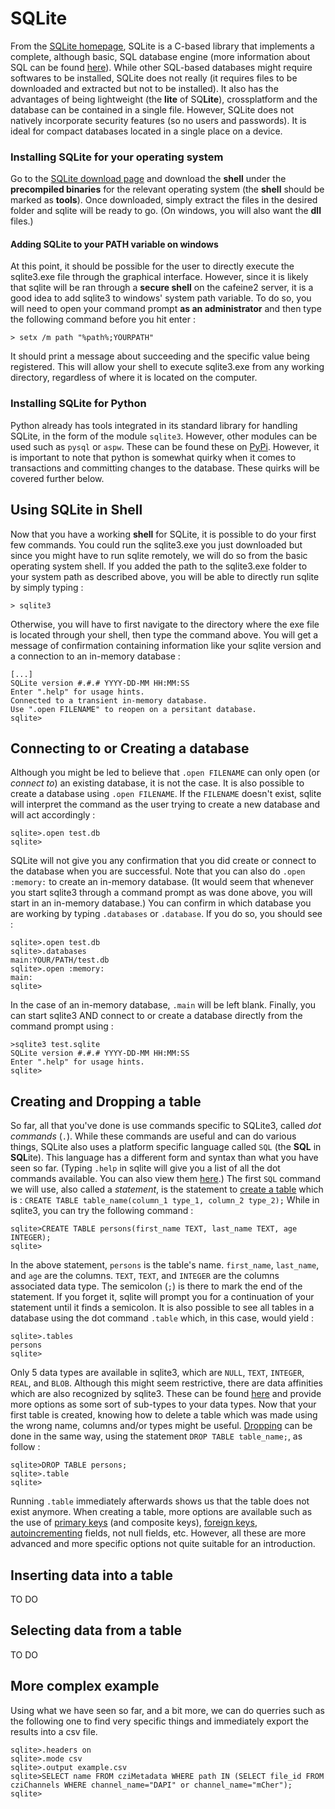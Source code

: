 # SQLite

From the [SQLite homepage](https://www.sqlite.org/index.html), SQLite is a C-based library that implements a complete, although basic, SQL database engine (more information about SQL can be found [here](https://en.wikipedia.org/wiki/SQL)). While other SQL-based databases might require softwares to be installed, SQLite does not really (it requires files to be downloaded and extracted but not to be installed). It also has the advantages of being lightweight (the **lite** of SQ**Lite**), crossplatform and the database can be contained in a single file. However, SQLite does not natively incorporate security features (so no users and passwords). It is ideal for compact databases located in a single place on a device.

### Installing SQLite for your operating system

Go to the [SQLite download page](https://www.sqlite.org/download.html) and download the **shell** under the **precompiled binaries** for the relevant operating system (the **shell** should be marked as **tools**). Once downloaded, simply extract the files in the desired folder and sqlite will be ready to go. (On windows, you will also want the **dll** files.)

#### Adding SQLite to your PATH variable on windows

At this point, it should be possible for the user to directly execute the sqlite3.exe file through the graphical interface. However, since it is likely that sqlite will be ran through a **secure shell** on the cafeine2 server, it is a good idea to add sqlite3 to windows' system path variable. To do so, you will need to open your command prompt **as an administrator** and then type the following command before you hit enter :

```
> setx /m path "%path%;YOURPATH"
```

It should print a message about succeeding and the specific value being registered. This will allow your shell to execute sqlite3.exe from any working directory, regardless of where it is located on the computer.

### Installing SQLite for Python

Python already has tools integrated in its standard library for handling SQLite, in the form of the module `sqlite3`. However, other modules can be used such as `pysql` or `aspw`. These can be found these on [PyPi](https://pypi.org/). However, it is important to note that python is somewhat quirky when it comes to transactions and committing changes to the database. These quirks will be covered further below.

## Using SQLite in Shell

Now that you have a working **shell** for SQLite, it is possible to do your first few commands. You could run the sqlite3.exe you just downloaded but since you might have to run sqlite remotely, we will do so from the basic operating system shell. If you added the path to the sqlite3.exe folder to your system path as described above, you will be able to directly run sqlite by simply typing :

```
> sqlite3
```

Otherwise, you will have to first navigate to the directory where the exe file is located through your shell, then type the command above. You will get a message of confirmation containing information like your sqlite version and a connection to an in-memory database :

```
[...]
SQLite version #.#.# YYYY-DD-MM HH:MM:SS
Enter ".help" for usage hints.
Connected to a transient in-memory database.
Use ".open FILENAME" to reopen on a persitant database.
sqlite>
```

## Connecting to or Creating a database

Although you might be led to believe that `.open FILENAME` can only open (or *connect to*) an existing database, it is not the case. It is also possible to create a database using `.open FILENAME`. If the `FILENAME` doesn't exist, sqlite will interpret the command as the user trying to create a new database and will act accordingly :

```
sqlite>.open test.db
sqlite>
```

SQLite will not give you any confirmation that you did create or connect to the database when you are successful. Note that you can also do `.open :memory:` to create an in-memory database. (It would seem that whenever you start sqlite3 through a command prompt as was done above, you will start in an in-memory database.) You can confirm in which database you are working by typing `.databases` or `.database`. If you do so, you should see :

```
sqlite>.open test.db
sqlite>.databases
main:YOUR/PATH/test.db
sqlite>.open :memory:
main:
sqlite>
```

In the case of an in-memory database, `.main` will be left blank. Finally, you can start sqlite3 AND connect to or create a database directly from the command prompt using :

```
>sqlite3 test.sqlite
SQLite version #.#.# YYYY-DD-MM HH:MM:SS
Enter ".help" for usage hints.
sqlite>
```

## Creating and Dropping a table

So far, all that you've done is use commands specific to SQLite3, called *dot commands* (`.`). While these commands are useful and can do various things, SQLite also uses a platform specific language called `SQL` (the **SQL** in **SQL**ite). This language has a different form and syntax than what you have seen so far. (Typing `.help` in sqlite will give you a list of all the dot commands available. You can also view them [here](https://sqlite.org/cli.html#special_commands_to_sqlite3_dot_commands_).) The first `SQL` command we will use, also called a *statement*, is the statement to [create a table](https://www.sqlite.org/lang_createtable.html) which is : `CREATE TABLE table_name(column_1 type_1, column_2 type_2);` While in sqlite3, you can try the following command :

```
sqlite>CREATE TABLE persons(first_name TEXT, last_name TEXT, age INTEGER);
sqlite>
```

In the above statement, `persons` is the table's name. `first_name`, `last_name`, and `age` are the columns. `TEXT`, `TEXT`, and `INTEGER` are the columns associated data type. The semicolon (`;`) is there to mark the end of the statement. If you forget it, sqlite will prompt you for a continuation of your statement until it finds a semicolon. It is also possible to see all tables in a database using the dot command `.table` which, in this case, would yield :

```
sqlite>.tables
persons
sqlite>
```

Only 5 data types are available in sqlite3, which are `NULL`, `TEXT`, `INTEGER`, `REAL`, and `BLOB`. Although this might seem restrictive, there are data affinities which are also recognized by sqlite3. These can be found [here](https://www.tutorialspoint.com/sqlite/sqlite_data_types.htm) and provide more options as some sort of sub-types to your data types. Now that your first table is created, knowing how to delete a table which was made using the wrong name, columns and/or types might be useful. [Dropping](https://www.sqlite.org/lang_droptable.html) can be done in the same way, using the statement `DROP TABLE table_name;`, as follow :

```
sqlite>DROP TABLE persons;
sqlite>.table
sqlite>
```

Running `.table` immediately afterwards shows us that the table does not exist anymore. When creating a table, more options are available such as the use of [primary keys](https://www.sqlite.org/lang_createtable.html#primkeyconst) (and composite keys), [foreign keys](https://www.sqlite.org/foreignkeys.html), [autoincrementing](https://www.sqlite.org/autoinc.html) fields, not null fields, etc. However, all these are more advanced and more specific options not quite suitable for an introduction.

## Inserting data into a table

TO DO

## Selecting data from a table

TO DO

## More complex example

Using what we have seen so far, and a bit more, we can do querries such as the following one to find very specific things and immediately export the results into a csv file.

```
sqlite>.headers on
sqlite>.mode csv
sqlite>.output example.csv
sqlite>SELECT name FROM cziMetadata WHERE path IN (SELECT file_id FROM cziChannels WHERE channel_name="DAPI" or channel_name="mCher");
sqlite>
```
